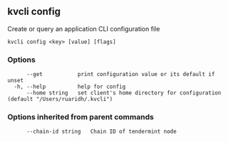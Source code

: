 <!--
title: config
-->
## kvcli config

Create or query an application CLI configuration file

```
kvcli config <key> [value] [flags]
```

### Options

```
      --get           print configuration value or its default if unset
  -h, --help          help for config
      --home string   set client's home directory for configuration (default "/Users/ruaridh/.kvcli")
```

### Options inherited from parent commands

```
      --chain-id string   Chain ID of tendermint node
```

